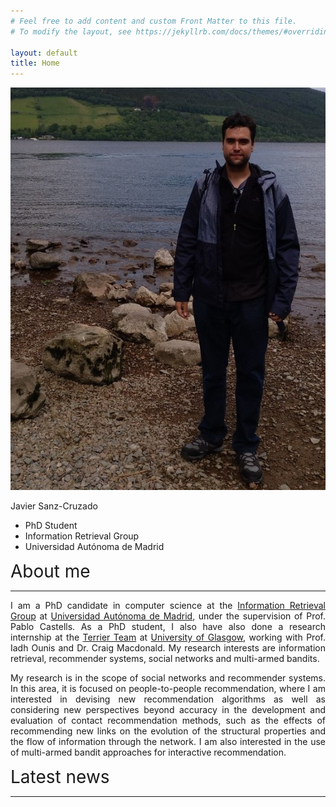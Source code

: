 ```yaml
---
# Feel free to add content and custom Front Matter to this file.
# To modify the layout, see https://jekyllrb.com/docs/themes/#overriding-theme-defaults

layout: default
title: Home
---
```


<div class="publications-div">
	<div class="about" >
		<div id="intro-photo" style="position:relative">
		<img style="width: inherit;" src="/assets/img/full-photo-3.jpg"/>
		<div class="intro-photo-text">
			<p id="intro-photo-text-title">Javier Sanz-Cruzado</p>
			<ul class="descr">
				<li>PhD Student</li>
				<li>Information Retrieval Group</li>
				<li>Universidad Autónoma de Madrid</li>
			</ul>
		</div>
		</div>
		<div>
			<div style="font-size:28px">About me</div>
			<hr class="solid">
			<div style="text-align: justify">
				<p>I am a PhD candidate in computer science at the <a href="http://ir.ii.uam.es">Information Retrieval Group</a> at <a href="http://www.uam.es">Universidad Autónoma de Madrid</a>, under the supervision of Prof. Pablo Castells. As a PhD student, I also have also done a research internship at the <a href="http://terrierteam.dcs.gla.ac.uk/index.html">Terrier Team</a> at <a href="https://www.gla.ac.uk">University of Glasgow</a>, working with Prof. Iadh Ounis and Dr. Craig Macdonald. My research interests are information retrieval, recommender systems, social networks and multi-armed bandits.</p>
				<p> My research is in the scope of social networks and recommender systems. In this area, it is focused on people-to-people recommendation, where I am interested in devising new recommendation algorithms as well as considering new perspectives beyond accuracy in the development and evaluation of contact recommendation methods, such as the effects of recommending new links on the evolution of the structural properties and the flow of information through the network. I am also interested in the use of multi-armed bandit approaches for interactive recommendation.</p>
			</div>
		</div>
	</div>
</div>

<div class="publications-div news-div">
	<div style="align: left; font-size:28px">Latest news</div>
	<hr class="solid">
</div>